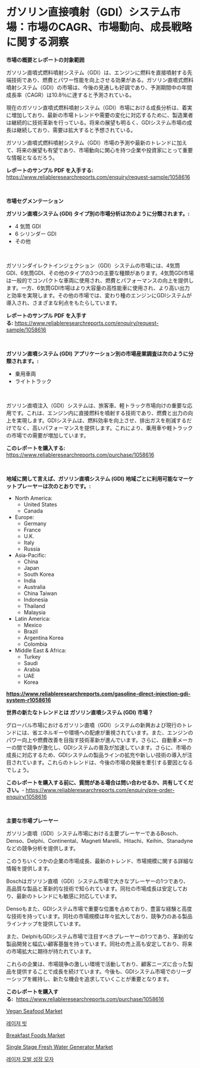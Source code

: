 <p><h1>ガソリン直接噴射（GDI）システム市場：市場のCAGR、市場動向、成長戦略に関する洞察</h1></p><p><strong>市場の概要とレポートの対象範囲</strong></p>
<p><p>ガソリン直噴式燃料噴射システム（GDI）は、エンジンに燃料を直接噴射する先端技術であり、燃費とパワー性能を向上させる効果がある。ガソリン直噴式燃料噴射システム（GDI）の市場は、今後の見通しも好調であり、予測期間中の年間成長率（CAGR）は10.8％に達すると予測されている。</p><p>現在のガソリン直噴式燃料噴射システム（GDI）市場における成長分析は、着実に増加しており、最新の市場トレンドや需要の変化に対応するために、製造業者は継続的に技術革新を行っている。将来の展望も明るく、GDIシステム市場の成長は継続しており、需要は拡大すると予想されている。</p><p>ガソリン直噴式燃料噴射システム（GDI）市場の予測や最新のトレンドに加えて、将来の展望も有望であり、市場動向に関心を持つ企業や投資家にとって重要な情報となるだろう。</p></p>
<p><strong>レポートのサンプル PDF を入手する:</strong> <a href="https://www.reliableresearchreports.com/enquiry/request-sample/1058616">https://www.reliableresearchreports.com/enquiry/request-sample/1058616</a></p>
<p>&nbsp;</p>
<p><strong>市場セグメンテーション</strong></p>
<p><strong>ガソリン直噴システム (GDI) タイプ別の市場分析は次のように分類されます。:</strong></p>
<p><ul><li>4 気筒 GDI</li><li>6 シリンダー GDI</li><li>その他</li></ul></p>
<p>&nbsp;</p>
<p><p>ガソリンダイレクトインジェクション（GDI）システムの市場には、4気筒GDI、6気筒GDI、その他のタイプの3つの主要な種類があります。4気筒GDI市場は一般的でコンパクトな車両に使用され、燃費とパフォーマンスの向上を提供します。一方、6気筒GDI市場はより大容量の高性能車に使用され、より高い出力と効率を実現します。その他の市場では、変わり種のエンジンにGDIシステムが導入され、さまざまな利点をもたらしています。</p></p>
<p><strong>レポートのサンプル PDF を入手する:</strong>&nbsp;<a href="https://www.reliableresearchreports.com/enquiry/request-sample/1058616">https://www.reliableresearchreports.com/enquiry/request-sample/1058616</a></p>
<p>&nbsp;</p>
<p><strong> ガソリン直噴システム (GDI) アプリケーション別の市場産業調査は次のように分類されます。:</strong></p>
<p><ul><li>乗用車両</li><li>ライトトラック</li></ul></p>
<p>&nbsp;</p>
<p><p>ガソリン直噴注入（GDI）システムは、旅客車、軽トラック市場向けの重要な応用です。これは、エンジン内に直接燃料を噴射する技術であり、燃費と出力の向上を実現します。GDIシステムは、燃料効率を向上させ、排出ガスを削減するだけでなく、高いパフォーマンスを提供します。これにより、乗用車や軽トラックの市場での需要が増加しています。</p></p>
<p><strong>このレポートを購入する:</strong>&nbsp; <a href="https://www.reliableresearchreports.com/purchase/1058616">https://www.reliableresearchreports.com/purchase/1058616</a></p>
<p>&nbsp;</p>
<p><strong>地域に関して言えば、ガソリン直噴システム (GDI) 地域ごとに利用可能なマーケットプレーヤーは次のとおりです。:</strong></p>
<p><ul>
    <li>
        North America:
        <ul>
            <li>United States</li>
            <li>Canada</li>
        </ul>
    </li>
    <li>
        Europe:
        <ul>
            <li>Germany</li>
            <li>France</li>
            <li>U.K.</li>
            <li>Italy</li>
            <li>Russia</li>
        </ul>
    </li>
    <li>
        Asia-Pacific:
        <ul>
            <li>China</li>
            <li>Japan</li>
            <li>South Korea</li>
            <li>India</li>
            <li>Australia</li>
            <li>China Taiwan</li>
            <li>Indonesia</li>
            <li>Thailand</li>
            <li>Malaysia</li>
        </ul>
    </li>
    <li>
        Latin America:
        <ul>
            <li>Mexico</li>
            <li>Brazil</li>
            <li>Argentina Korea</li>
            <li>Colombia</li>
        </ul>
    </li>
    <li>
        Middle East & Africa:
        <ul>
            <li>Turkey</li>
            <li>Saudi</li>
            <li>Arabia</li>
            <li>UAE</li>
            <li>Korea</li>
        </ul>
    </li>
    </ul></p>
<p><strong><a href="https://www.reliableresearchreports.com/gasoline-direct-injection-gdi-system-r1058616">https://www.reliableresearchreports.com/gasoline-direct-injection-gdi-system-r1058616</a></strong>&nbsp;</p>
<p><strong>世界の新たなトレンドとは ガソリン直噴システム (GDI) 市場？</strong></p>
<p><p>グローバル市場におけるガソリン直噴（GDI）システムの新興および現行のトレンドには、省エネルギーや環境への配慮が重視されています。また、エンジンのパワー向上や燃費改善を目指す技術革新が進んでいます。さらに、自動車メーカーの間で競争が激化し、GDIシステムの普及が加速しています。さらに、市場の成長に対応するため、GDIシステムの製品ラインの拡充や新しい技術の導入が注目されています。これらのトレンドは、今後の市場の発展を牽引する要因となるでしょう。</p></p>
<p><strong>このレポートを購入する前に、質問がある場合は問い合わせるか、共有してください。</strong>- <a href="https://www.reliableresearchreports.com/enquiry/pre-order-enquiry/1058616">https://www.reliableresearchreports.com/enquiry/pre-order-enquiry/1058616</a></p>
<p>&nbsp;</p>
<p><strong>主要な市場プレーヤー</strong></p>
<p><p>ガソリン直噴（GDI）システム市場における主要プレーヤーであるBosch、Denso、Delphi、Continental、Magneti Marelli、Hitachi、Keihin、Stanadyneなどの競争分析を提供します。 </p><p>このうちいくつかの企業の市場成長、最新のトレンド、市場規模に関する詳細な情報を提供します。 </p><p>Boschはガソリン直噴（GDI）システム市場で大きなプレーヤーの1つであり、高品質な製品と革新的な技術で知られています。同社の市場成長は安定しており、最新のトレンドにも敏感に対応しています。 </p><p>Densoもまた、GDIシステム市場で重要な位置を占めており、豊富な経験と高度な技術を持っています。同社の市場規模は年々拡大しており、競争力のある製品ラインナップを提供しています。 </p><p>また、DelphiもGDIシステム市場で注目すべきプレーヤーの1つであり、革新的な製品開発と幅広い顧客基盤を持っています。同社の売上高も安定しており、将来の市場拡大に期待が持たれています。 </p><p>これらの企業は、市場競争の激しい環境で活動しており、顧客ニーズに合った製品を提供することで成長を続けています。今後も、GDIシステム市場でのリーダーシップを維持し、新たな機会を追求していくことが重要となります。</p></p>
<p><strong>このレポートを購入する:</strong>&nbsp;&nbsp;<a href="https://www.reliableresearchreports.com/purchase/1058616">https://www.reliableresearchreports.com/purchase/1058616</a></p>
<p><p><a href="https://fuschia-pecorino-a6d.notion.site/Vegan-Seafood-Market-Size-Market-Outlook-and-Market-Forecast-2024-to-2031-a824a64b29ec44e995d2061959953f0c">Vegan Seafood Market</a></p><p><a href="https://github.com/sammyUltyylrich9067856/Market-Research-Report-List-1/blob/main/379619926393.md">레이저 빗</a></p><p><a href="https://view.publitas.com/reportprime-1/breakfast-foods-market-analysis-its-cagr-market-segmentation-and-global-industry-overview/">Breakfast Foods Market</a></p><p><a href="https://github.com/Whitneyboyettebo9kiw7yr13/Market-Research-Report-List-2/blob/main/single-stage-fresh-water-generator-market.md">Single Stage Fresh Water Generator Market</a></p><p><a href="https://github.com/Elenrrera7685/Market-Research-Report-List-1/blob/main/612490626392.md">레이저 모발 성장 모자</a></p></p>